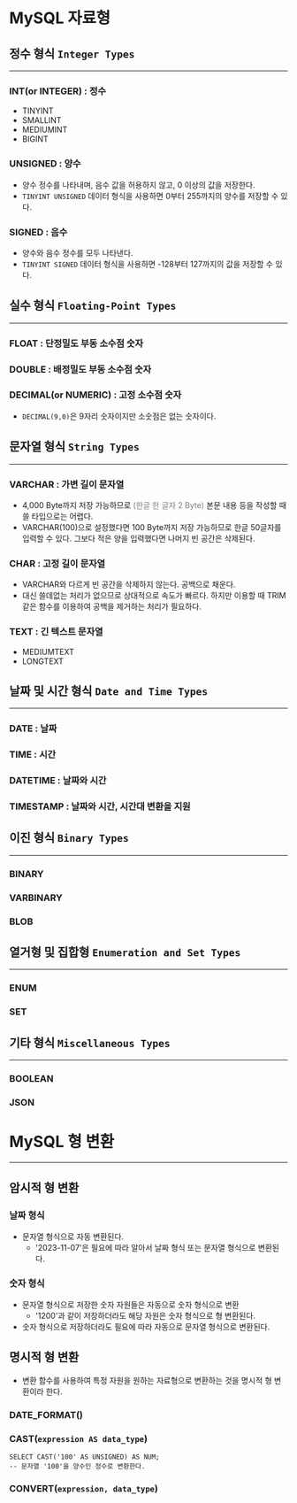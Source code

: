 # MySQL 자료형
## 정수 형식 `Integer Types`
---
### INT(or INTEGER) : 정수
- TINYINT
- SMALLINT
- MEDIUMINT
- BIGINT
### UNSIGNED : 양수
- 양수 정수를 나타내며, 음수 값을 허용하지 않고, 0 이상의 값을 저장한다.
- `TINYINT UNSIGNED` 데이터 형식을 사용하면 0부터 255까지의 양수를 저장할 수 있다.
### SIGNED : 음수
- 양수와 음수 정수를 모두 나타낸다.
- `TINYINT SIGNED` 데이터 형식을 사용하면 -128부터 127까지의 값을 저장할 수 있다.

## 실수 형식 `Floating-Point Types`
---
### FLOAT : 단정밀도 부동 소수점 숫자
### DOUBLE : 배정밀도 부동 소수점 숫자
### DECIMAL(or NUMERIC) : 고정 소수점 숫자
- `DECIMAL(9,0)`은 9자리 숫자이지만 소숫점은 없는 숫자이다.

## 문자열 형식 `String Types`
---
### VARCHAR : 가변 길이 문자열
- 4,000 Byte까지 저장 가능하므로 <font color="#7f7f7f">(한글 한 글자 2 Byte)</font> 본문 내용 등을 작성할 때 쓸 타입으로는 어렵다.
- VARCHAR(100)으로 설정했다면 100 Byte까지 저장 가능하므로 한글 50글자를 입력할 수 있다. 그보다 적은 양을 입력했다면 나머지 빈 공간은 삭제된다.
### CHAR : 고정 길이 문자열
- VARCHAR와 다르게 빈 공간을 삭제하지 않는다. 공백으로 채운다.
- 대신 쓸데없는 처리가 없으므로 상대적으로 속도가 빠르다. 하지만 이용할 때 TRIM 같은 함수를 이용하여 공백을 제거하는 처리가 필요하다.
### TEXT : 긴 텍스트 문자열
- MEDIUMTEXT
- LONGTEXT

## 날짜 및 시간 형식 `Date and Time Types`
---
### DATE : 날짜
### TIME : 시간
### DATETIME : 날짜와 시간
### TIMESTAMP : 날짜와 시간, 시간대 변환을 지원

## 이진 형식 `Binary Types`
---
### BINARY
### VARBINARY
### BLOB

## 열거형 및 집합형 `Enumeration and Set Types`
---
### ENUM
### SET

## 기타 형식 `Miscellaneous Types`
---
### BOOLEAN
### JSON


# MySQL 형 변환
---
## 암시적 형 변환
### 날짜 형식
- 문자열 형식으로 자동 변환된다.
	- '2023-11-07'은 필요에 따라 알아서 날짜 형식 또는 문자열 형식으로 변환된다.
### 숫자 형식
- 문자열 형식으로 저장한 숫자 자원들은 자동으로 숫자 형식으로 변환
	- '1200'과 같이 저장하더라도 해당 자원은 숫자 형식으로 형 변환된다.
- 숫자 형식으로 저장하더라도 필요에 따라 자동으로 문자열 형식으로 변환된다.
## 명시적 형 변환
- 변환 함수를 사용하여 특정 자원을 원하는 자료형으로 변환하는 것을 명시적 형 변환이라 한다.
### DATE_FORMAT()
### CAST(`expression AS data_type`)
```mysql
SELECT CAST('100' AS UNSIGNED) AS NUM;
-- 문자열 '100'을 양수인 정수로 변환한다.
```
### CONVERT(`expression, data_type`)